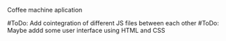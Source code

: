 Coffee machine aplication

#ToDo: Add cointegration of different JS files between each other 
#ToDo: Maybe addd some user interface using HTML and CSS
